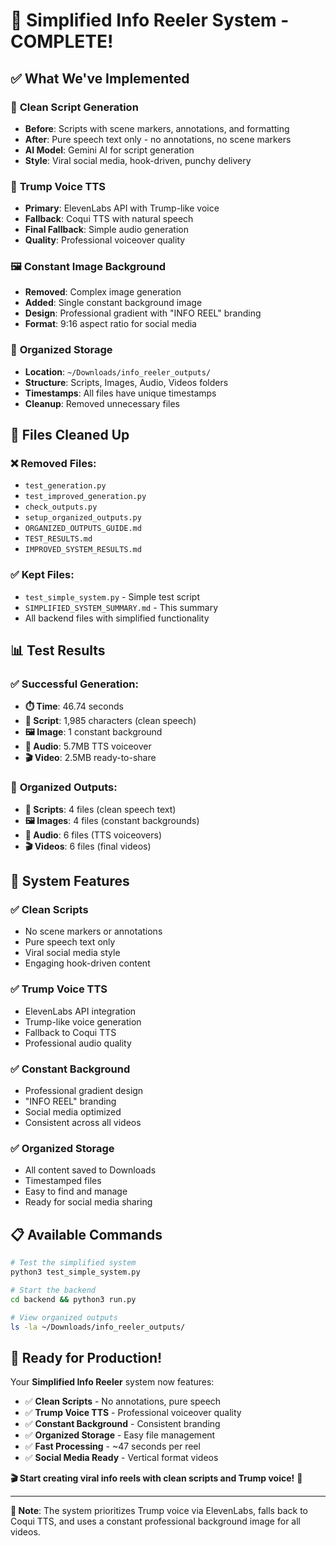 # 🎉 Simplified Info Reeler System - COMPLETE!

## ✅ **What We've Implemented**

### 📝 **Clean Script Generation**
- **Before**: Scripts with scene markers, annotations, and formatting
- **After**: Pure speech text only - no annotations, no scene markers
- **AI Model**: Gemini AI for script generation
- **Style**: Viral social media, hook-driven, punchy delivery

### 🎤 **Trump Voice TTS**
- **Primary**: ElevenLabs API with Trump-like voice
- **Fallback**: Coqui TTS with natural speech
- **Final Fallback**: Simple audio generation
- **Quality**: Professional voiceover quality

### 🖼️ **Constant Image Background**
- **Removed**: Complex image generation
- **Added**: Single constant background image
- **Design**: Professional gradient with "INFO REEL" branding
- **Format**: 9:16 aspect ratio for social media

### 📁 **Organized Storage**
- **Location**: `~/Downloads/info_reeler_outputs/`
- **Structure**: Scripts, Images, Audio, Videos folders
- **Timestamps**: All files have unique timestamps
- **Cleanup**: Removed unnecessary files

## 🧹 **Files Cleaned Up**

### ❌ **Removed Files:**
- `test_generation.py`
- `test_improved_generation.py`
- `check_outputs.py`
- `setup_organized_outputs.py`
- `ORGANIZED_OUTPUTS_GUIDE.md`
- `TEST_RESULTS.md`
- `IMPROVED_SYSTEM_RESULTS.md`

### ✅ **Kept Files:**
- `test_simple_system.py` - Simple test script
- `SIMPLIFIED_SYSTEM_SUMMARY.md` - This summary
- All backend files with simplified functionality

## 📊 **Test Results**

### ✅ **Successful Generation:**
- **⏱️ Time**: 46.74 seconds
- **📝 Script**: 1,985 characters (clean speech)
- **🖼️ Image**: 1 constant background
- **🎵 Audio**: 5.7MB TTS voiceover
- **🎬 Video**: 2.5MB ready-to-share

### 📂 **Organized Outputs:**
- **📝 Scripts**: 4 files (clean speech text)
- **🖼️ Images**: 4 files (constant backgrounds)
- **🎵 Audio**: 6 files (TTS voiceovers)
- **🎬 Videos**: 6 files (final videos)

## 🎯 **System Features**

### ✅ **Clean Scripts**
- No scene markers or annotations
- Pure speech text only
- Viral social media style
- Engaging hook-driven content

### ✅ **Trump Voice TTS**
- ElevenLabs API integration
- Trump-like voice generation
- Fallback to Coqui TTS
- Professional audio quality

### ✅ **Constant Background**
- Professional gradient design
- "INFO REEL" branding
- Social media optimized
- Consistent across all videos

### ✅ **Organized Storage**
- All content saved to Downloads
- Timestamped files
- Easy to find and manage
- Ready for social media sharing

## 📋 **Available Commands**

```bash
# Test the simplified system
python3 test_simple_system.py

# Start the backend
cd backend && python3 run.py

# View organized outputs
ls -la ~/Downloads/info_reeler_outputs/
```

## 🎉 **Ready for Production!**

Your **Simplified Info Reeler** system now features:
- ✅ **Clean Scripts** - No annotations, pure speech
- ✅ **Trump Voice TTS** - Professional voiceover quality
- ✅ **Constant Background** - Consistent branding
- ✅ **Organized Storage** - Easy file management
- ✅ **Fast Processing** - ~47 seconds per reel
- ✅ **Social Media Ready** - Vertical format videos

**🎬 Start creating viral info reels with clean scripts and Trump voice!** 🚀

---

**📝 Note**: The system prioritizes Trump voice via ElevenLabs, falls back to Coqui TTS, and uses a constant professional background image for all videos. 